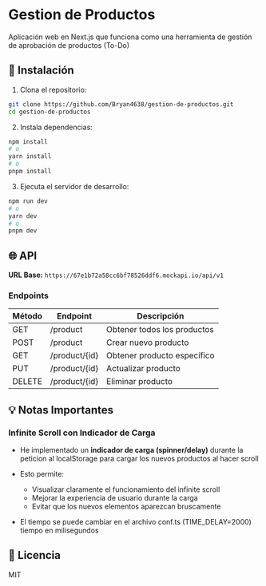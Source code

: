 
# Gestion de Productos

Aplicación web en Next.js que funciona como una herramienta de gestión de aprobación de productos (To-Do)

## 🚀 Instalación

1. Clona el repositorio:
```bash
git clone https://github.com/Bryan4638/gestion-de-productos.git
cd gestion-de-productos
```

2. Instala dependencias:
```bash
npm install
# o
yarn install
# o
pnpm install
```

3. Ejecuta el servidor de desarrollo:
```bash
npm run dev
# o
yarn dev
# o
pnpm dev
```

## 🌐 API

**URL Base:** `https://67e1b72a58cc6bf78526ddf6.mockapi.io/api/v1`

### Endpoints

| Método | Endpoint       | Descripción                |
|--------|----------------|----------------------------|
| GET    | /product         | Obtener todos los productos    |
| POST   | /product         | Crear nuevo producto           |
| GET    | /product/{id}    | Obtener producto específico    |
| PUT    | /product/{id}    | Actualizar producto            |
| DELETE | /product/{id}    | Eliminar producto              |

## 💡 Notas Importantes

### Infinite Scroll con Indicador de Carga
- He implementado un **indicador de carga (spinner/delay)** durante la peticion al localStorage para cargar los nuevos productos al hacer scroll
- Esto permite:
  - Visualizar claramente el funcionamiento del infinite scroll
  - Mejorar la experiencia de usuario durante la carga
  - Evitar que los nuevos elementos aparezcan bruscamente

- El tiempo se puede cambiar en el archivo conf.ts (TIME_DELAY=2000) tiempo en milisegundos


## 📝 Licencia

MIT
